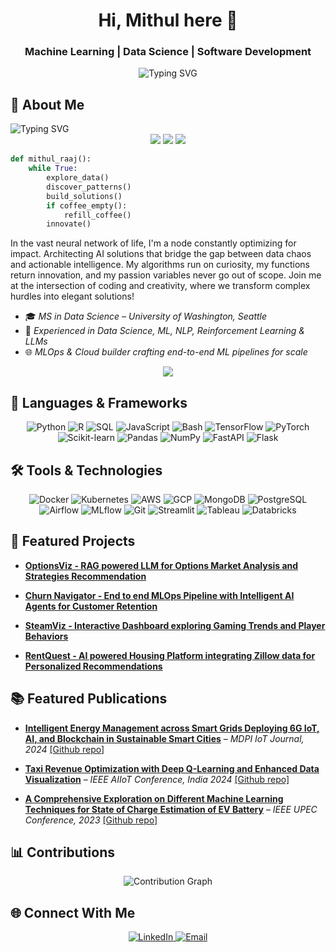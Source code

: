 <div align="center">
  
# Hi, Mithul here 👋

### Machine Learning | Data Science | Software Development 

<img src="https://readme-typing-svg.herokuapp.com?font=Fira+Code&weight=500&size=30&pause=1000&color=4682B4&center=true&vCenter=true&random=false&width=600&height=100&lines=Data+Scientist;ML+Engineer;Software+Developer;Problem+Solver" alt="Typing SVG" />

</div>

## 🌟 About Me

<img src="https://readme-typing-svg.herokuapp.com?font=Fira+Code&weight=500&size=30&pause=1000&color=4682B4&center=true&vCenter=true&random=false&width=600&height=100&lines=Data+Scientist;ML+Engineer;Software+Developer;Problem+Solver" alt="Typing SVG" />
</div>
<div align="center">
  <img src="https://img.shields.io/badge/Code-Python-informational?style=flat&logo=python&logoColor=white&color=2bbc8a" />
  <img src="https://img.shields.io/badge/Tools-Docker-informational?style=flat&logo=docker&logoColor=white&color=2bbc8a" />
  <img src="https://img.shields.io/badge/Tools-Kubernetes-informational?style=flat&logo=kubernetes&logoColor=white&color=2bbc8a" />
</div>

```python
def mithul_raaj():
    while True:
        explore_data()
        discover_patterns()
        build_solutions()
        if coffee_empty():
            refill_coffee()
        innovate()
```


In the vast neural network of life, I'm a node constantly optimizing for impact. Architecting AI solutions that bridge the gap between data chaos and actionable intelligence. My algorithms run on curiosity, my functions return innovation, and my passion variables never go out of scope. Join me at the intersection of coding and creativity, where we transform complex hurdles into elegant solutions!

- 🎓 *MS in Data Science – University of Washington, Seattle*
- 🚀 *Experienced in Data Science, ML, NLP, Reinforcement Learning & LLMs*
- 🌐 *MLOps & Cloud builder crafting end-to-end ML pipelines for scale*
  

<p align="center">
  <img src="https://github-profile-summary-cards.vercel.app/api/cards/profile-details?username=mithul2412&theme=github_dark" />
</p>

## 🔧 Languages & Frameworks

<div align="center">
  <img alt="Python" src="https://img.shields.io/badge/Python-3776AB?style=for-the-badge&logo=python&logoColor=white" />
  <img alt="R" src="https://img.shields.io/badge/R-276DC3?style=for-the-badge&logo=r&logoColor=white" />
  <img alt="SQL" src="https://img.shields.io/badge/SQL-4479A1?style=for-the-badge&logo=postgresql&logoColor=white" />
  <img alt="JavaScript" src="https://img.shields.io/badge/JavaScript-F7DF1E?style=for-the-badge&logo=javascript&logoColor=black" />
  <img alt="Bash" src="https://img.shields.io/badge/Bash-4EAA25?style=for-the-badge&logo=gnu-bash&logoColor=white" />
  <img alt="TensorFlow" src="https://img.shields.io/badge/TensorFlow-FF6F00?style=for-the-badge&logo=tensorflow&logoColor=white" />
  <img alt="PyTorch" src="https://img.shields.io/badge/PyTorch-EE4C2C?style=for-the-badge&logo=pytorch&logoColor=white" />
  <img alt="Scikit-learn" src="https://img.shields.io/badge/scikit_learn-F7931E?style=for-the-badge&logo=scikit-learn&logoColor=white" />
  <img alt="Pandas" src="https://img.shields.io/badge/Pandas-150458?style=for-the-badge&logo=pandas&logoColor=white" />
  <img alt="NumPy" src="https://img.shields.io/badge/NumPy-013243?style=for-the-badge&logo=numpy&logoColor=white" />
  <img alt="FastAPI" src="https://img.shields.io/badge/FastAPI-009688?style=for-the-badge&logo=fastapi&logoColor=white" />
  <img alt="Flask" src="https://img.shields.io/badge/Flask-000000?style=for-the-badge&logo=flask&logoColor=white" />
</div>

## 🛠️ Tools & Technologies

<div align="center">
  <img alt="Docker" src="https://img.shields.io/badge/Docker-2496ED?style=for-the-badge&logo=docker&logoColor=white" />
  <img alt="Kubernetes" src="https://img.shields.io/badge/Kubernetes-326CE5?style=for-the-badge&logo=kubernetes&logoColor=white" />
  <img alt="AWS" src="https://img.shields.io/badge/AWS-232F3E?style=for-the-badge&logo=amazon-aws&logoColor=white" />
  <img alt="GCP" src="https://img.shields.io/badge/GCP-4285F4?style=for-the-badge&logo=google-cloud&logoColor=white" />
  <img alt="MongoDB" src="https://img.shields.io/badge/MongoDB-4EA94B?style=for-the-badge&logo=mongodb&logoColor=white" />
  <img alt="PostgreSQL" src="https://img.shields.io/badge/PostgreSQL-316192?style=for-the-badge&logo=postgresql&logoColor=white" />
  <img alt="Airflow" src="https://img.shields.io/badge/Airflow-017CEE?style=for-the-badge&logo=apache-airflow&logoColor=white" />
  <img alt="MLflow" src="https://img.shields.io/badge/MLflow-0194E2?style=for-the-badge&logo=mlflow&logoColor=white" />
  <img alt="Git" src="https://img.shields.io/badge/Git-F05032?style=for-the-badge&logo=git&logoColor=white" />
  <img alt="Streamlit" src="https://img.shields.io/badge/Streamlit-FF4B4B?style=for-the-badge&logo=streamlit&logoColor=white" />
  <img alt="Tableau" src="https://img.shields.io/badge/Tableau-E97627?style=for-the-badge&logo=tableau&logoColor=white" />
  <img alt="Databricks" src="https://img.shields.io/badge/Databricks-FF3621?style=for-the-badge&logo=databricks&logoColor=white" />
</div>

## 🚀 Featured Projects 

- **[OptionsViz - RAG powered LLM  for Options Market Analysis and Strategies Recommendation](https://github.com/mithul2412/OptionsViz)**

- **[Churn Navigator - End to end MLOps Pipeline with Intelligent AI Agents for Customer Retention](https://github.com/mithul2412/Churn-Navigator)**

- **[SteamViz - Interactive Dashboard exploring Gaming Trends and Player Behaviors](https://github.com/mithul2412/Steam-Analytics)**

- **[RentQuest - AI powered Housing Platform integrating Zillow data for Personalized Recommendations](https://github.com/mithul2412/RentQuest)**

## 📚 Featured Publications

- **[Intelligent Energy Management across Smart Grids Deploying 6G IoT, AI, and Blockchain in Sustainable Smart Cities](https://www.mdpi.com/2624-831X/5/3/25)** – *MDPI IoT Journal, 2024* [[Github repo]](https://github.com/mithul2412/Intelligent-Electrical-Grids-with-AI)

- **[Taxi Revenue Optimization with Deep Q-Learning and Enhanced Data Visualization](https://ieeexplore.ieee.org/document/10574699/)** – *IEEE AIIoT Conference, India 2024*
[[Github repo]](https://github.com/mithul2412/Reinforcement-Learning_Revenue-Optimization)
   
- **[A Comprehensive Exploration on Different Machine Learning Techniques for State of Charge Estimation of EV Battery](https://ieeexplore.ieee.org/document/10294352)** – *IEEE UPEC Conference, 2023* [[Github repo]](https://github.com/mithul2412/Li-Ion-Battery-Estimation-using-ML-for-EV)


## 📊 Contributions

<div align="center">
  <img src="https://github-readme-activity-graph.vercel.app/graph?username=mithul2412&theme=react-dark" alt="Contribution Graph" />
</div>

## 🌐 Connect With Me

<div align="center">
  <a href="https://www.linkedin.com/in/mithul-raaj-772ba623b/" target="_blank">
    <img src="https://img.shields.io/badge/LinkedIn-0077B5?style=for-the-badge&logo=linkedin&logoColor=white" alt="LinkedIn"/>
  </a>
  <a href="mailto:mithulraaj24@gmail.com" target="_blank">
    <img src="https://img.shields.io/badge/Email-D14836?style=for-the-badge&logo=gmail&logoColor=white" alt="Email"/>
  </a>
</div>
